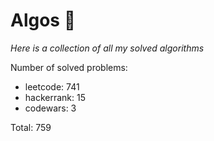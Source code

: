 # Algos 🏯

_Here is a collection of all my solved algorithms_

Number of solved problems:
- leetcode: 741
- hackerrank: 15
- codewars: 3

Total: 759
